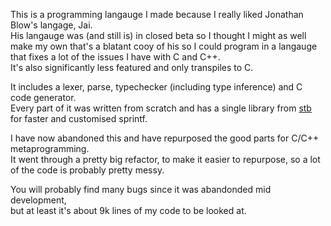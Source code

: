 This is a programming langauge I made because I really liked Jonathan Blow's langage, Jai.  
His langauge was (and still is) in closed beta so I thought I might as well make my own that's a blatant cooy of his so I could program in a langauge that fixes a lot of the issues I have with C and C++.  
It's also significantly less featured and only transpiles to C.  

It includes a lexer, parse, typechecker (including type inference) and C code generator.  
Every part of it was written from scratch and has a single library from [stb](https://github.com/nothings/stb) for faster and customised sprintf.  
  
I have now abandoned this and have repurposed the good parts for C/C++ metaprogramming.  
It went through a pretty big refactor, to make it easier to repurpose, so a lot of the code is probably pretty messy.  
  
You will probably find many bugs since it was abandonded mid development,  
but at least it's about 9k lines of my code to be looked at.
